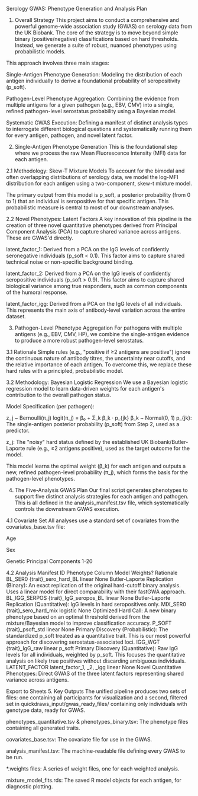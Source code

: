 Serology GWAS: Phenotype Generation and Analysis Plan
1. Overall Strategy
This project aims to conduct a comprehensive and powerful genome-wide association study (GWAS) on serology data from the UK Biobank. The core of the strategy is to move beyond simple binary (positive/negative) classifications based on hard thresholds. Instead, we generate a suite of robust, nuanced phenotypes using probabilistic models.

This approach involves three main stages:

Single-Antigen Phenotype Generation: Modeling the distribution of each antigen individually to derive a foundational probability of seropositivity (p_soft).

Pathogen-Level Phenotype Aggregation: Combining the evidence from multiple antigens for a given pathogen (e.g., EBV, CMV) into a single, refined pathogen-level serostatus probability using a Bayesian model.

Systematic GWAS Execution: Defining a manifest of distinct analysis types to interrogate different biological questions and systematically running them for every antigen, pathogen, and novel latent factor.

2. Single-Antigen Phenotype Generation
This is the foundational step where we process the raw Mean Fluorescence Intensity (MFI) data for each antigen.

2.1 Methodology: Skew-T Mixture Models
To account for the bimodal and often overlapping distributions of serology data, we model the log-MFI distribution for each antigen using a two-component, skew-t mixture model.

The primary output from this model is p_soft, a posterior probability (from 0 to 1) that an individual is seropositive for that specific antigen. This probabilistic measure is central to most of our downstream analyses.

2.2 Novel Phenotypes: Latent Factors
A key innovation of this pipeline is the creation of three novel quantitative phenotypes derived from Principal Component Analysis (PCA) to capture shared variance across antigens. These are GWAS'd directly.

latent_factor_1: Derived from a PCA on the IgG levels of confidently seronegative individuals (p_soft < 0.1). This factor aims to capture shared technical noise or non-specific background binding.

latent_factor_2: Derived from a PCA on the IgG levels of confidently seropositive individuals (p_soft > 0.9). This factor aims to capture shared biological variance among true responders, such as common components of the humoral response.

latent_factor_igg: Derived from a PCA on the IgG levels of all individuals. This represents the main axis of antibody-level variation across the entire dataset.

3. Pathogen-Level Phenotype Aggregation
For pathogens with multiple antigens (e.g., EBV, CMV, HP), we combine the single-antigen evidence to produce a more robust pathogen-level serostatus.

3.1 Rationale
Simple rules (e.g., "positive if ≥2 antigens are positive") ignore the continuous nature of antibody titres, the uncertainty near cutoffs, and the relative importance of each antigen. To overcome this, we replace these hard rules with a principled, probabilistic model.

3.2 Methodology: Bayesian Logistic Regression
We use a Bayesian logistic regression model to learn data-driven weights for each antigen's contribution to the overall pathogen status.

Model Specification (per pathogen):

z_j   ~  Bernoulli(π_j)
logit(π_j) = β₀  + Σ_k β_k · p_{jk}
β_k  ~ Normal(0, 1)
p_{jk}: The single-antigen posterior probability (p_soft) from Step 2, used as a predictor.

z_j: The "noisy" hard status defined by the established UK Biobank/Butler-Laporte rule (e.g., ≥2 antigens positive), used as the target outcome for the model.

This model learns the optimal weight (β_k) for each antigen and outputs a new, refined pathogen-level probability (π_j), which forms the basis for the pathogen-level phenotypes.

4. The Five-Analysis GWAS Plan
Our final script generates phenotypes to support five distinct analysis strategies for each antigen and pathogen. This is all defined in the analysis_manifest.tsv file, which systematically controls the downstream GWAS execution.

4.1 Covariate Set
All analyses use a standard set of covariates from the covariates_base.tsv file:

Age

Sex

Genetic Principal Components 1-20

4.2 Analysis Manifest
ID	Phenotype Column	Model	Weights?	Rationale
BL_SER0	{trait}_sero_hard_BL	linear	None	Butler-Laporte Replication (Binary): An exact replication of the original hard-cutoff binary analysis. Uses a linear model for direct comparability with their fastGWA approach.
BL_IGG_SERPOS	{trait}_IgG_seropos_BL	linear	None	Butler-Laporte Replication (Quantitative): IgG levels in hard seropositives only.
MIX_SER0	{trait}_sero_hard_mix	logistic	None	Optimized Hard Call: A new binary phenotype based on an optimal threshold derived from the mixture/Bayesian model to improve classification accuracy.
P_SOFT	{trait}_psoft_std	linear	None	Primary Discovery (Probabilistic): The standardized p_soft treated as a quantitative trait. This is our most powerful approach for discovering serostatus-associated loci.
IGG_WGT	{trait}_IgG_raw	linear	p_soft	Primary Discovery (Quantitative): Raw IgG levels for all individuals, weighted by p_soft. This focuses the quantitative analysis on likely true positives without discarding ambiguous individuals.
LATENT_FACTOR	latent_factor_1, _2, _igg	linear	None	Novel Quantitative Phenotypes: Direct GWAS of the three latent factors representing shared variance across antigens.

Export to Sheets
5. Key Outputs
The unified pipeline produces two sets of files: one containing all participants for visualization and a second, filtered set in quickdraws_input/gwas_ready_files/ containing only individuals with genotype data, ready for GWAS.

phenotypes_quantitative.tsv & phenotypes_binary.tsv: The phenotype files containing all generated traits.

covariates_base.tsv: The covariate file for use in the GWAS.

analysis_manifest.tsv: The machine-readable file defining every GWAS to be run.

*.weights files: A series of weight files, one for each weighted analysis.

mixture_model_fits.rds: The saved R model objects for each antigen, for diagnostic plotting.
